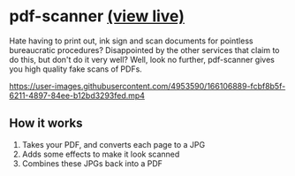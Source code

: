# pdf-scanner [(view live)](https://domdomegg.github.io/pdf-scanner/)

Hate having to print out, ink sign and scan documents for pointless bureaucratic procedures? Disappointed by the other services that claim to do this, but don't do it very well? Well, look no further, pdf-scanner gives you high quality fake scans of PDFs.

https://user-images.githubusercontent.com/4953590/166106889-fcbf8b5f-6211-4897-84ee-b12bd3293fed.mp4

## How it works

1. Takes your PDF, and converts each page to a JPG
2. Adds some effects to make it look scanned
3. Combines these JPGs back into a PDF
